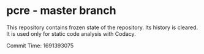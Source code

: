 # pcre - master branch

This repository contains frozen state of the repository.
Its history is cleared. It is used only for static code
analysis with Codacy.

Commit Time: 1691393075
